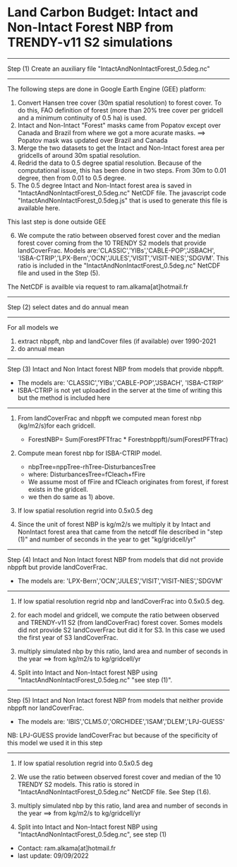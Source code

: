 # Land Carbon Budget: Intact and Non-Intact Forest NBP from TRENDY-v11 S2 simulations

***********************************************************************
 Step (1) Create an auxiliary file "IntactAndNonIntactForest_0.5deg.nc"
***********************************************************************
The following steps are done in Google Earth Engine (GEE) platform:

  1) Convert Hansen tree cover (30m spatial resolution) to forest cover. 
     To do this, FAO definition of forest (more than 20% tree cover per gridcell and a minimum continuity of 0.5 ha) is used.
  2) Intact and Non-Intact "Forest" masks came from Popatov except over Canada and Brazil from where we got a more acurate masks.
       ==> Popatov mask was updated over Brazil and Canada
  3) Merge the two datasets to get the Intact and Non-Intact forest area per gridcells of around 30m spatial resolution.
  4) Redrid the data to 0.5 degree spatial resolution. 
     Because of the computational issue, this has been done in two steps. From 30m to 0.01 degree, then from 0.01 to 0.5 degree.
  5) The 0.5 degree Intact and Non-Intact forest area is saved in "IntactAndNonIntactForest_0.5deg.nc" NetCDF file.
     The javascript code "IntactAndNonIntactForest_0.5deg.js" that is used to generate this file is available here. 

This last step is done outside GEE

  6) We compute the ratio between observed forest cover and the median forest cover coming from the 10 TRENDY S2 models that provide 
     landCoverFrac. Models are:'CLASSIC','YIBs','CABLE-POP','JSBACH', 'ISBA-CTRIP','LPX-Bern','OCN','JULES','VISIT','VISIT-NIES','SDGVM'.
     This ratio is included in the "IntactAndNonIntactForest_0.5deg.nc" NetCDF file and used in the Step (5).

The NetCDF is availble via request to ram.alkama[at]hotmail.fr

    
**************************************************************************
Step (2) select dates and do annual mean
***************************************************************************
 For all models we
  1) extract nbppft, nbp and landCover files (if available) over 1990-2021 
  2) do annual mean 

**************************************************************************
Step (3) Intact and Non Intact forest NBP from models that provide nbppft.
 - The models are: 'CLASSIC','YIBs','CABLE-POP','JSBACH', 'ISBA-CTRIP'
 - ISBA-CTRIP is not yet uploaded in the server at the time of writing this but the method is included here
***************************************************************************

  1) From landCoverFrac and nbppft we computed mean forest nbp (kg/m2/s)for each gridcell.
     -  ForestNBP= Sum(ForestPFTfrac * Forestnbppft)/sum(ForestPFTfrac) 

  2) Compute mean forest nbp for ISBA-CTRIP model.
     -  nbpTree=nppTree-rhTree-DisturbancesTree
     - where:   DisturbancesTree=fCleach+fFire
     - We assume most of fFire and fCleach originates from forest, if forest exists in the gridcell.
     - we then do same as 1) above.

  3) If low spatial resolution regrid into 0.5x0.5 deg

  4) Since the unit of forest NBP is kg/m2/s we multiply it by Intact and NonIntact forest area
     that came from the netcdf file described in "step (1)" and number of seconds in the year to get "kg/gridcell/yr"
 
*********************************************************************************
Step (4) Intact and Non Intact forest NBP from models that did not provide nbppft
         but provide landCoverFrac.
 - The models are: 'LPX-Bern','OCN','JULES','VISIT','VISIT-NIES','SDGVM'
*********************************************************************************
  1) If low spatial resolution regrid nbp and landCoverFrac into 0.5x0.5 deg.

  2) for each model and gridcell, we compute the ratio between observed and TRENDY-v11 S2 (from landCoverFrac) forest cover. Somes models did not provide S2 landCoverFrac but did it for S3. In this case we used the first year of S3 landCoverFrac. 

  3) multiply simulated nbp by this ratio, land area and number of seconds in the year
    ==> from kg/m2/s to kg/gridcell/yr

  4) Split into Intact and Non-Intact forest NBP using "IntactAndNonIntactForest_0.5deg.nc" 
     "see step (1)".
  

*********************************************************************************************************
Step (5) Intact and Non Intact forest NBP from models that neither provide nbppft nor landCoverFrac.
 - The models are: 'IBIS','CLM5.0','ORCHIDEE','ISAM','DLEM','LPJ-GUESS'

NB: LPJ-GUESS provide landCoverFrac but because of the specificity of this model we used it in this step
**********************************************************************************************************
  1) If low spatial resolution regrid into 0.5x0.5 deg

  2) We use the ratio between observed forest cover and median of the 10 TRENDY S2 models. This ratio is stored in
     "IntactAndNonIntactForest_0.5deg.nc" NetCDF file. See Step (1.6).

  3) multiply simulated nbp by this ratio, land area and number of seconds in the year
    ==> from kg/m2/s to kg/gridcell/yr

  4) Split into Intact and Non-Intact forest NBP using "IntactAndNonIntactForest_0.5deg.nc", see step (1)
  
  



- Contact: ram.alkama[at]hotmail.fr
- last update: 09/09/2022
